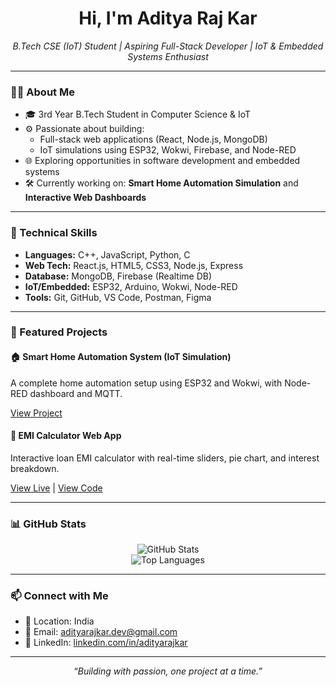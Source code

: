 <h1 align="center">Hi, I'm Aditya Raj Kar</h1>
<p align="center">
  <em>B.Tech CSE (IoT) Student | Aspiring Full-Stack Developer | IoT & Embedded Systems Enthusiast</em>
</p>

---

### 👨‍💻 About Me

- 🎓 3rd Year B.Tech Student in Computer Science & IoT
- ⚙️ Passionate about building:
  - Full-stack web applications (React, Node.js, MongoDB)
  - IoT simulations using ESP32, Wokwi, Firebase, and Node-RED
- 🌐 Exploring opportunities in software development and embedded systems
- 🛠 Currently working on: **Smart Home Automation Simulation** and **Interactive Web Dashboards**

---

### 💼 Technical Skills

- **Languages:** C++, JavaScript, Python, C
- **Web Tech:** React.js, HTML5, CSS3, Node.js, Express
- **Database:** MongoDB, Firebase (Realtime DB)
- **IoT/Embedded:** ESP32, Arduino, Wokwi, Node-RED
- **Tools:** Git, GitHub, VS Code, Postman, Figma

---

### 📌 Featured Projects

#### 🏠 Smart Home Automation System (IoT Simulation)
A complete home automation setup using ESP32 and Wokwi, with Node-RED dashboard and MQTT.

[View Project](https://github.com/TRITUSLegend/smart-home-automation)

#### 💸 EMI Calculator Web App
Interactive loan EMI calculator with real-time sliders, pie chart, and interest breakdown.

[View Live](https://trituslegend.github.io/emi-calculator/) | [View Code](https://github.com/TRITUSLegend/emi-calculator)

---

### 📊 GitHub Stats

<p align="center">
  <img src="https://github-readme-stats.vercel.app/api?username=TRITUSLegend&show_icons=true&theme=react&hide=stars" alt="GitHub Stats" />
  <br/>
  <img src="https://github-readme-stats.vercel.app/api/top-langs/?username=TRITUSLegend&layout=compact&theme=react" alt="Top Languages" />
</p>

---

### 📫 Connect with Me

- 📍 Location: India  
- 📧 Email: [adityarajkar.dev@gmail.com](mailto:adityarajkar.dev@gmail.com)
- 🔗 LinkedIn: [linkedin.com/in/adityarajkar](https://linkedin.com/in/adityarajkar)

---

<p align="center">
  <i>“Building with passion, one project at a time.”</i>
</p>
